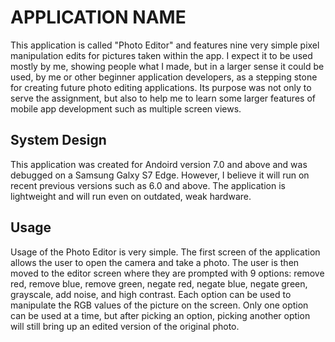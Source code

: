 # APPLICATION NAME
This application is called "Photo Editor" and features nine very simple pixel manipulation edits for pictures taken within the app. I expect it to be used mostly by me, showing people what I made, but in a larger sense it could be used, by me or other beginner application developers, as a stepping stone for creating future photo editing applications. Its purpose was not only to serve the assignment, but also to help me to learn some larger features of mobile app development such as multiple screen views.

## System Design 
This application was created for Andoird version 7.0 and above and was debugged on a Samsung Galxy S7 Edge. However, I believe it will run on recent previous versions such as 6.0 and above. The application is lightweight and will run even on outdated, weak hardware. 


## Usage
Usage of the Photo Editor is very simple. The first screen of the application allows the user to open the camera and take a photo. The user is then moved to the editor screen where they are prompted with 9 options: remove red, remove blue, remove green, negate red, negate blue, negate green, grayscale, add noise, and high contrast. Each option can be used to manipulate the RGB values of the picture on the screen. Only one option can be used at a time, but after picking an option, picking another option will still bring up an edited version of the original photo.
